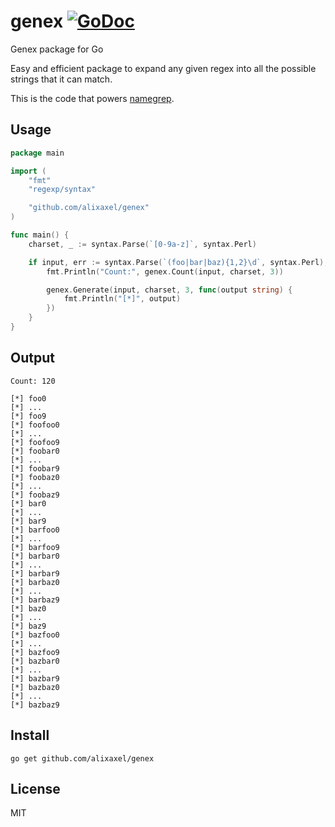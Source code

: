 # genex [![GoDoc](https://godoc.org/github.com/alixaxel/genex?status.svg)](https://godoc.org/github.com/alixaxel/genex)

Genex package for Go

Easy and efficient package to expand any given regex into all the possible strings that it can match.

This is the code that powers [namegrep](https://namegrep.com/).

## Usage

```go
package main

import (
    "fmt"
    "regexp/syntax"

    "github.com/alixaxel/genex"
)

func main() {
    charset, _ := syntax.Parse(`[0-9a-z]`, syntax.Perl)

    if input, err := syntax.Parse(`(foo|bar|baz){1,2}\d`, syntax.Perl); err == nil {
    	fmt.Println("Count:", genex.Count(input, charset, 3))

    	genex.Generate(input, charset, 3, func(output string) {
    		fmt.Println("[*]", output)
    	})
    }
}
```

## Output

```
Count: 120

[*] foo0
[*] ...
[*] foo9
[*] foofoo0
[*] ...
[*] foofoo9
[*] foobar0
[*] ...
[*] foobar9
[*] foobaz0
[*] ...
[*] foobaz9
[*] bar0
[*] ...
[*] bar9
[*] barfoo0
[*] ...
[*] barfoo9
[*] barbar0
[*] ...
[*] barbar9
[*] barbaz0
[*] ...
[*] barbaz9
[*] baz0
[*] ...
[*] baz9
[*] bazfoo0
[*] ...
[*] bazfoo9
[*] bazbar0
[*] ...
[*] bazbar9
[*] bazbaz0
[*] ...
[*] bazbaz9
```

## Install

	go get github.com/alixaxel/genex

## License

MIT
